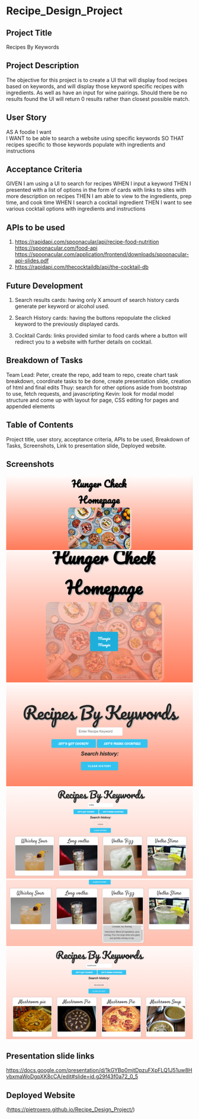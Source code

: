 # Recipe_Design_Project

## Project Title
Recipes By Keywords

## Project Description
The objective for this project is to create a UI that will display food recipes based on keywords, 
and will display those keyword specific recipes with ingredients.
As well as have an input for wine pairings.
Should there be no results found the UI will return 0 results rather than closest possible match.

## User Story
AS A foodie I want  
I WANT to be able to search a website using specific keywords
SO THAT recipes specific to those keywords populate with ingredients and instructions

## Acceptance Criteria
GIVEN I am using a UI to search for recipes
WHEN I input a keyword
THEN I presented with a list of options in the form of cards with links to sites with more description on recipes
THEN I am able to view to the ingredients, prep time, and cook time
WHEN I search a cocktail ingredient
THEN I want to see various cocktail options with ingredients and instructions


## APIs to be used
1) https://rapidapi.com/spoonacular/api/recipe-food-nutrition
    https://spoonacular.com/food-api
    https://spoonacular.com/application/frontend/downloads/spoonacular-api-slides.pdf
2) https://rapidapi.com/thecocktaildb/api/the-cocktail-db

## Future Development
1) Search results cards: having only X amount of search history cards generate per keyword or alcohol used.

2) Search History cards: having the buttons repopulate the clicked keyword to the previously displayed cards.

3) Cocktail Cards: links provided similar to food cards where a button will redirect you to a website with further details on cocktail.



## Breakdown of Tasks
Team Lead: Peter, create the repo, add team to repo, create chart task breakdown, coordinate tasks to be done, create presentation slide, creation of html and final edits
Thuy: search for other options aside from bootstrap to use, fetch requests, and javascripting
Kevin: look for modal model structure and come up with layout for page, CSS editing for pages and appended elements

## Table of Contents
Project title, user story, acceptance criteria, APIs to be used, Breakdown of Tasks, Screenshots, Link to presentation slide, Deployed website.

## Screenshots
![Screenshot](./assets/img/welcomepage.png)
![Screenshot](./assets/img/welcomepagehover.png)
![Screenshot](./assets/img/mainpage.png)
![Screenshot](./assets/img/cocktail.png)
![Screenshot](./assets/img/cocktailingredients.png)
![Screenshot](./assets/img/keywordsearch.png)



## Presentation slide links
https://docs.google.com/presentation/d/1kGYBp0mjtDpzuFXpFLQ1J51uw8HvbxmaWoDgpXK8cCA/edit#slide=id.g29f43f0a72_0_5


## Deployed Website
(https://pietroxero.github.io/Recipe_Design_Project/)